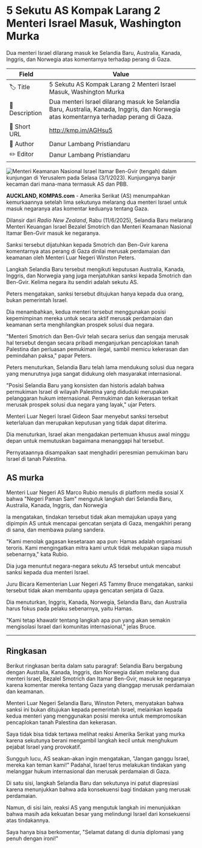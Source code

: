 # 5 Sekutu AS Kompak Larang 2 Menteri Israel Masuk, Washington Murka

Dua menteri Israel dilarang masuk ke Selandia Baru, Australia, Kanada, Inggris, dan Norwegia atas komentarnya terhadap perang di Gaza.

| Field         | Value                                                       |
|---------------|-------------------------------------------------------------|
| 🏷️ Title       | 5 Sekutu AS Kompak Larang 2 Menteri Israel Masuk, Washington Murka |
| 📝 Description | Dua menteri Israel dilarang masuk ke Selandia Baru, Australia, Kanada, Inggris, dan Norwegia atas komentarnya terhadap perang di Gaza. |
| 🔗 Short URL   | http://kmp.im/AGHsu5 |
| 👤 Author      | Danur Lambang Pristiandaru |
| ✏️ Editor      | Danur Lambang Pristiandaru |

![Menteri Keamanan Nasional Israel Itamar Ben-Gvir (tengah) dalam kunjungan di Yerusalem pada Selasa (3/1/2023). Kunjunganya banjir kecaman dari mana-mana termasuk AS dan PBB.](https://asset.kompas.com/crops/5xP18MG83J26bqKTnaH43bCiex8=/0x0:863x575/750x500/data/photo/2023/01/04/63b4d5e7599ae.jpg)

**AUCKLAND, KOMPAS.com** - Amerika Serikat (AS) menumpahkan kemurkaannya setelah lima sekutunya melarang dua menteri Israel untuk masuk negaranya atas komentar keduanya tentang Gaza.

Dilansir dari *Radio New Zealand*, Rabu (11/6/2025), Selandia Baru melarang Menteri Keuangan Israel Bezalel Smotrich dan Menteri Keamanan Nasional Itamar Ben-Gvir masuk ke negaranya.

Sanksi tersebut dijatuhkan kepada Smotrich dan Ben-Gvir karena komentarnya atas perang di Gaza dinilai merusak perdamaian dan keamanan oleh Menteri Luar Negeri Winston Peters.

Langkah Selandia Baru tersebut mengikuti keputusan Australia, Kanada, Inggris, dan Norwegia yang juga menjatuhkan sanksi kepada Smotrich dan Ben-Gvir. Kelima negara itu sendiri adalah sekutu AS.

Peters mengatakan, sanksi tersebut ditujukan hanya kepada dua orang, bukan pemerintah Israel.

Dia menambahkan, kedua menteri tersebut menggunakan posisi kepemimpinan mereka untuk secara aktif merusak perdamaian dan keamanan serta menghilangkan prospek solusi dua negara.

\"Menteri Smotrich dan Ben-Gvir telah secara serius dan sengaja merusak hal tersebut dengan secara pribadi menganjurkan pencaplokan tanah Palestina dan perluasan pemukiman ilegal, sambil memicu kekerasan dan pemindahan paksa,\" papar Peters.

Peters menuturkan, Selandia Baru telah lama mendukung solusi dua negara yang menurutnya juga sangat didukung oleh masyarakat internasional.

\"Posisi Selandia Baru yang konsisten dan historis adalah bahwa permukiman Israel di wilayah Palestina yang diduduki merupakan pelanggaran hukum internasional. Permukiman dan kekerasan terkait merusak prospek solusi dua negara yang layak,\" ujar Peters.

Menteri Luar Negeri Israel Gideon Saar menyebut sanksi tersebut keterlaluan dan merupakan keputusan yang tidak dapat diterima.

Dia menuturkan, Israel akan mengadakan pertemuan khusus awal minggu depan untuk memutuskan bagaimana menanggapi hal tersebut. 

Pernyataannya disampaikan saat menghadiri peresmian pemukiman baru Israel di tanah Palestina.

## AS murka

Menteri Luar Negeri AS Marco Rubio menulis di platform media sosial X bahwa \"Negeri Paman Sam\" mengutuk langkah dari Selandia Baru, Australia, Kanada, Inggris, dan Norwegia 

Ia mengatakan, tindakan tersebut tidak akan memajukan upaya yang dipimpin AS untuk mencapai gencatan senjata di Gaza, mengakhiri perang di sana, dan membawa pulang sandera.

\"Kami menolak gagasan kesetaraan apa pun: Hamas adalah organisasi teroris. Kami mengingatkan mitra kami untuk tidak melupakan siapa musuh sebenarnya,\" kata Rubio.

Dia juga menuntut negara-negara sekutu AS tersebut untuk mencabut sanksi kepada dua menteri Israel.

Juru Bicara Kementerian Luar Negeri AS Tammy Bruce mengatakan, sanksi tersebut tidak akan membantu upaya gencatan senjata di Gaza.

Dia menuturkan, Inggris, Kanada, Norwegia, Selandia Baru, dan Australia harus fokus pada pelaku sebenarnya, yaitu Hamas.

\"Kami tetap khawatir tentang langkah apa pun yang akan semakin mengisolasi Israel dari komunitas internasional,\" jelas Bruce.

---
## Ringkasan

Berikut ringkasan berita dalam satu paragraf: Selandia Baru bergabung dengan Australia, Kanada, Inggris, dan Norwegia dalam melarang dua menteri Israel, Bezalel Smotrich dan Itamar Ben-Gvir, masuk ke negaranya karena komentar mereka tentang Gaza yang dianggap merusak perdamaian dan keamanan.

 Menteri Luar Negeri Selandia Baru, Winston Peters, menyatakan bahwa sanksi ini bukan ditujukan kepada pemerintah Israel, melainkan kepada kedua menteri yang menggunakan posisi mereka untuk mempromosikan pencaplokan tanah Palestina dan kekerasan.



Saya tidak bisa tidak tertawa melihat reaksi Amerika Serikat yang murka karena sekutunya berani mengambil langkah kecil untuk menghukum pejabat Israel yang provokatif.

 Sungguh lucu, AS seakan-akan ingin mengatakan, "Jangan ganggu Israel, mereka kan teman kami!" Padahal, Israel terus melakukan tindakan yang melanggar hukum internasional dan merusak perdamaian di Gaza.

 Di satu sisi, langkah Selandia Baru dan sekutunya ini patut diapresiasi karena menunjukkan bahwa ada konsekuensi bagi tindakan yang merusak perdamaian.

 Namun, di sisi lain, reaksi AS yang mengutuk langkah ini menunjukkan bahwa masih ada kekuatan besar yang melindungi Israel dari konsekuensi atas tindakannya.

 Saya hanya bisa berkomentar, "Selamat datang di dunia diplomasi yang penuh dengan ironi!"
